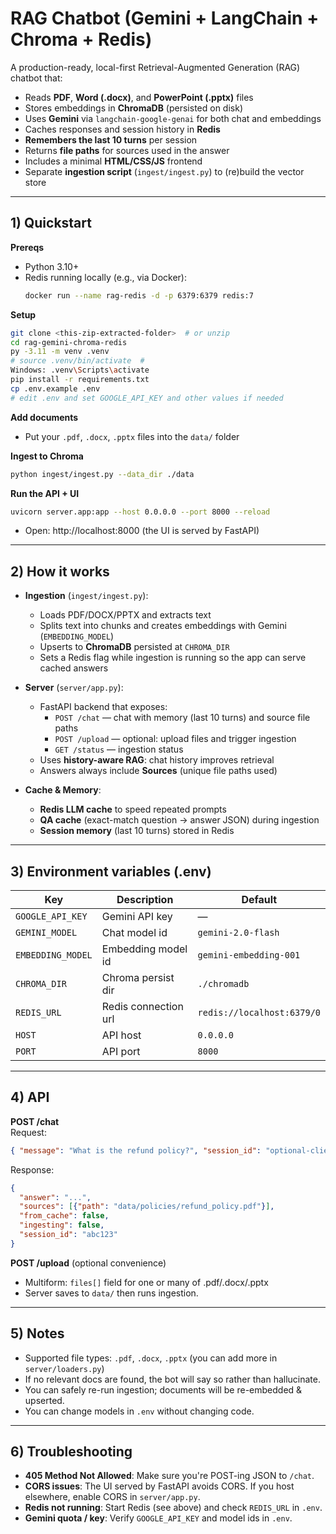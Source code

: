 # RAG Chatbot (Gemini + LangChain + Chroma + Redis)

A production-ready, local-first Retrieval-Augmented Generation (RAG) chatbot that:
- Reads **PDF**, **Word (.docx)**, and **PowerPoint (.pptx)** files
- Stores embeddings in **ChromaDB** (persisted on disk)
- Uses **Gemini** via `langchain-google-genai` for both chat and embeddings
- Caches responses and session history in **Redis**
- **Remembers the last 10 turns** per session
- Returns **file paths** for sources used in the answer
- Includes a minimal **HTML/CSS/JS** frontend
- Separate **ingestion script** (`ingest/ingest.py`) to (re)build the vector store

---

## 1) Quickstart

**Prereqs**
- Python 3.10+
- Redis running locally (e.g., via Docker):  
  ```bash
  docker run --name rag-redis -d -p 6379:6379 redis:7
  ```

**Setup**
```bash
git clone <this-zip-extracted-folder>  # or unzip
cd rag-gemini-chroma-redis
py -3.11 -m venv .venv
# source .venv/bin/activate  # 
Windows: .venv\Scripts\activate
pip install -r requirements.txt
cp .env.example .env
# edit .env and set GOOGLE_API_KEY and other values if needed
```

**Add documents**
- Put your `.pdf`, `.docx`, `.pptx` files into the `data/` folder

**Ingest to Chroma**
```bash
python ingest/ingest.py --data_dir ./data
```

**Run the API + UI**
```bash
uvicorn server.app:app --host 0.0.0.0 --port 8000 --reload
```
- Open: http://localhost:8000  (the UI is served by FastAPI)

---

## 2) How it works

- **Ingestion** (`ingest/ingest.py`):
  - Loads PDF/DOCX/PPTX and extracts text
  - Splits text into chunks and creates embeddings with Gemini (`EMBEDDING_MODEL`)
  - Upserts to **ChromaDB** persisted at `CHROMA_DIR`
  - Sets a Redis flag while ingestion is running so the app can serve cached answers

- **Server** (`server/app.py`):
  - FastAPI backend that exposes:
    - `POST /chat` — chat with memory (last 10 turns) and source file paths
    - `POST /upload` — optional: upload files and trigger ingestion
    - `GET /status` — ingestion status
  - Uses **history-aware RAG**: chat history improves retrieval
  - Answers always include **Sources** (unique file paths used)

- **Cache & Memory**:
  - **Redis LLM cache** to speed repeated prompts
  - **QA cache** (exact-match question → answer JSON) during ingestion
  - **Session memory** (last 10 turns) stored in Redis

---

## 3) Environment variables (.env)

| Key               | Description | Default |
|-------------------|-------------|---------|
| `GOOGLE_API_KEY`  | Gemini API key | — |
| `GEMINI_MODEL`    | Chat model id | `gemini-2.0-flash` |
| `EMBEDDING_MODEL` | Embedding model id | `gemini-embedding-001` |
| `CHROMA_DIR`      | Chroma persist dir | `./chromadb` |
| `REDIS_URL`       | Redis connection url | `redis://localhost:6379/0` |
| `HOST`            | API host | `0.0.0.0` |
| `PORT`            | API port | `8000` |

---

## 4) API

**POST /chat**  
Request:
```json
{ "message": "What is the refund policy?", "session_id": "optional-client-id" }
```
Response:
```json
{
  "answer": "...",
  "sources": [{"path": "data/policies/refund_policy.pdf"}],
  "from_cache": false,
  "ingesting": false,
  "session_id": "abc123"
}
```

**POST /upload** (optional convenience)  
- Multiform: `files[]` field for one or many of .pdf/.docx/.pptx  
- Server saves to `data/` then runs ingestion.

---

## 5) Notes
- Supported file types: `.pdf`, `.docx`, `.pptx` (you can add more in `server/loaders.py`)
- If no relevant docs are found, the bot will say so rather than hallucinate.
- You can safely re-run ingestion; documents will be re-embedded & upserted.
- You can change models in `.env` without changing code.

---

## 6) Troubleshooting
- **405 Method Not Allowed**: Make sure you're POST-ing JSON to `/chat`.
- **CORS issues**: The UI served by FastAPI avoids CORS. If you host elsewhere, enable CORS in `server/app.py`.
- **Redis not running**: Start Redis (see above) and check `REDIS_URL` in `.env`.
- **Gemini quota / key**: Verify `GOOGLE_API_KEY` and model ids in `.env`.

